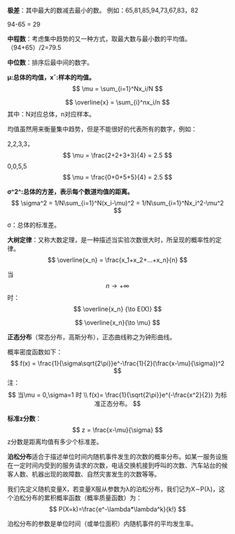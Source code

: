 **极差**：其中最大的数减去最小的数。 例如：65,81,85,94,73,67,83，82  

94-65 = 29

**中程数**：考虑集中趋势的又一种方式，取最大数与最小数的平均值。    （94+65）/2=79.5

**中位数**：排序后最中间的数字。

**μ:总体的均值，x¯:样本的均值。**
$$
\mu = \sum_{i=1}^Nx_i/N
$$

$$
\overline{x} = \sum_{i}^nx_i/n
$$
其中：N对应总体，n对应样本。

均值虽然用来衡量集中趋势，但是不能很好的代表所有的数字，例如：

2,2,3,3，
$$
\mu = \frac{2+2+3+3}{4} = 2.5
$$
0,0,5,5
$$
\mu = \frac{0+0+5+5}{4} = 2.5
$$


**σ^2^:总体的方差，表示每个数道均值的距离。**
$$
\sigma^2 = 1/N\sum_{i=1}^N(x_i-\mu)^2 = 1/N\sum_{i=1}^Nx_i^2-\mu^2
$$




σ：总体的标准差。

**大树定律**：又称大数定理，是一种描述当实验次数很大时，所呈现的概率性的定律。
$$
\overline{x_n} = \frac{x_1+x_2+...+x_n}{n}
$$




当 
$$
n\to+\infty
$$
时：
$$
\overline{x_n} {\to E(X)}
$$

$$
\overline{x_n}{\to \mu}
$$

**正态分布**（常态分布，高斯分布），正态曲线称之为钟形曲线。

概率密度函数如下：
$$
f(x) = \frac{1}{\sigma\sqrt{2\pi}}e^-\frac{1}{2}(\frac{x-\mu}{\sigma})^2
$$
注：
$$
当\mu = 0,\sigma=1 时 \\
f(x)= \frac{1}{\sqrt{2\pi}}e^(-\frac{x^2}{2})  为标准正态分布。
$$


**标准z分数**：
$$
z = \frac{x-\mu}{\sigma}
$$
z分数是距离均值有多少个标准差。

**泊松分布**适合于描述单位时间内随机事件发生的次数的概率分布。如某一服务设施在一定时间内受到的服务请求的次数，电话交换机接到呼叫的次数、汽车站台的候客人数、机器出现的故障数、自然灾害发生的次数等等。

我们先定义随机变量X，若变量X服从参数为λ的泊松分布，我们记为X∼P(λ)，这个泊松分布的累积概率函数（概率质量函数）为：
$$
P(X=k)=\frac{e^-\lambda*\lambda^k}{k!}
$$





泊松分布的参数是单位时间（或单位面积）内随机事件的平均发生率。